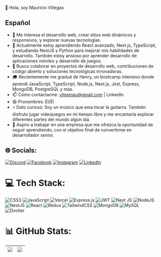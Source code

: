 👋 Hola, soy Mauricio Villegas

## Español
- 👀 Me interesa el desarrollo web, crear sitios web dinámicos y responsivos, y explorar nuevas tecnologías.
- 🌱 Actualmente estoy aprendiendo React avanzado, Next.js, TypeScript, y estudiando NestJS y Python para mejorar mis habilidades de desarrollo. También estoy ansioso por aprender desarrollo de aplicaciones móviles y desarrollo de juegos.
- 💞️ Busco colaborar en proyectos de desarrollo web, contribuciones de código abierto y soluciones tecnológicas innovadoras.
- 🎓 Recientemente me gradué de Henry, un bootcamp intensivo donde aprendí JavaScript, TypeScript, Node.js, Next.js, Jest, Express, MongoDB, PostgreSQL y más.
- 📫 Cómo contactarme: vllgsmau@gmail.com | LinkedIn
- 😄 Pronombres: Él/Él
- ⚡ Dato curioso: Soy un músico que ama tocar la guitarra. También disfruto jugar videojuegos en mi tiempo libre y me encantaría explorar diferentes partes del mundo algún día.
- 💼 Aspiro a trabajar en una empresa que me ofrezca la oportunidad de seguir aprendiendo, con el objetivo final de convertirme en desarrollador senior.



## 🌐 Socials:
[![Discord](https://img.shields.io/badge/Discord-%237289DA.svg?logo=discord&logoColor=white)](https://discord.gg/rock_st) [![Facebook](https://img.shields.io/badge/Facebook-%231877F2.svg?logo=Facebook&logoColor=white)](https://facebook.com/https://www.facebook.com/Axel.vllgs/) [![Instagram](https://img.shields.io/badge/Instagram-%23E4405F.svg?logo=Instagram&logoColor=white)](https://instagram.com/https://www.instagram.com/mauvllgs/) [![LinkedIn](https://img.shields.io/badge/LinkedIn-%230077B5.svg?logo=linkedin&logoColor=white)](https://linkedin.com/in/https://www.linkedin.com/in/mauricio-villegas-63a308246/) 

# 💻 Tech Stack:
![CSS3](https://img.shields.io/badge/css3-%231572B6.svg?style=for-the-badge&logo=css3&logoColor=white) 
![JavaScript](https://img.shields.io/badge/javascript-%23323330.svg?style=for-the-badge&logo=javascript&logoColor=%23F7DF1E) 
![Vercel](https://img.shields.io/badge/vercel-%23000000.svg?style=for-the-badge&logo=vercel&logoColor=white) 
![Express.js](https://img.shields.io/badge/express.js-%23404d59.svg?style=for-the-badge&logo=express&logoColor=%2361DAFB) 
![JWT](https://img.shields.io/badge/JWT-black?style=for-the-badge&logo=JSON%20web%20tokens) 
![Next JS](https://img.shields.io/badge/Next-black?style=for-the-badge&logo=next.js&logoColor=white) 
![NodeJS](https://img.shields.io/badge/node.js-6DA55F?style=for-the-badge&logo=node.js&logoColor=white) 
![NestJS](https://img.shields.io/badge/nestjs-%23E0234E.svg?style=for-the-badge&logo=nestjs&logoColor=white) 
![React](https://img.shields.io/badge/react-%2320232a.svg?style=for-the-badge&logo=react&logoColor=%2361DAFB) 
![Redux](https://img.shields.io/badge/redux-%23593d88.svg?style=for-the-badge&logo=redux&logoColor=white) 
![TailwindCSS](https://img.shields.io/badge/tailwindcss-%2338B2AC.svg?style=for-the-badge&logo=tailwind-css&logoColor=white) 
![MongoDB](https://img.shields.io/badge/MongoDB-%234ea94b.svg?style=for-the-badge&logo=mongodb&logoColor=white) 
![MySQL](https://img.shields.io/badge/mysql-4479A1.svg?style=for-the-badge&logo=mysql&logoColor=white) 
![Docker](https://img.shields.io/badge/docker-%230db7ed.svg?style=for-the-badge&logo=docker&logoColor=white)

# 📊 GitHub Stats:
| ![](https://github-readme-streak-stats.herokuapp.com/?user=V-Mau&theme=tokyonight&hide_border=false) | ![](https://github-readme-stats.vercel.app/api/top-langs/?username=V-Mau&theme=tokyonight&hide_border=false&include_all_commits=false&count_private=false&layout=compact) |
|---|---|


<!-- Proudly created with GPRM ( https://gprm.itsvg.in ) -->
